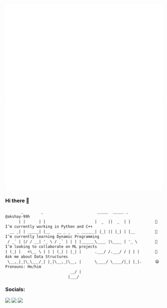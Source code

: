 ![](https://github.com/akshay-99h/github-stats/blob/master/generated/overview.svg)
![](https://github.com/akshay-99h/github-stats/blob/master/generated/languages.svg)


### Hi there 👋

```console
       _        _                        _____  _____ _            @akshay-99h
      | |      | |                      |  _  ||  _  | |           🔭 I’m currently working in Python and C++
  __ _| | _____| |__   __ _ _   _ ______| |_| || |_| | |__         🌱 I’m currently learning Dynamic Programming
 / _` | |/ / __| '_ \ / _` | | | |______\____ |\____ | '_ \        👯 I’m looking to collaborate on ML projects
| (_| |   <\__ \ | | | (_| | |_| |      .___/ /.___/ / | | |       💬 Ask me about Data Structures
 \__,_|_|\_\___/_| |_|\__,_|\__, |      \____/ \____/|_| |_|.      😄 Pronouns: He/him
                             __/ |                          
                            |___/                           
```

### Socials:

<a href="https://www.instagram.com/akshay_99h/"><img src="https://img.icons8.com/fluency/48/000000/instagram-new.png"/></a>
<a href="https://twitter.com/akshay_99h"><img src="https://img.icons8.com/color/48/000000/twitter--v2.png"/></a>
<a href="https://linkedin.com/in/akshay-prabhat-mishra"><img src="https://img.icons8.com/fluency/48/000000/linkedin.png"/></a>

